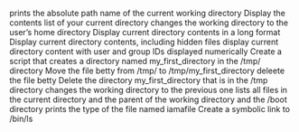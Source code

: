 prints the absolute path name of the current working directory
Display the contents list of your current directory
changes the working directory to the user’s home directory
Display current directory contents in a long format
Display current directory contents, including hidden files
display current directory content with user and group IDs displayed numerically
Create a script that creates a directory named my_first_directory in the /tmp/ directory
Move the file betty from /tmp/ to /tmp/my_first_directory
deleete the file betty
Delete the directory my_first_directory that is in the /tmp directory
changes the working directory to the previous one
lists all files in the current directory and the parent of the working directory and the /boot directory
prints the type of the file named iamafile
Create a symbolic link to /bin/ls
